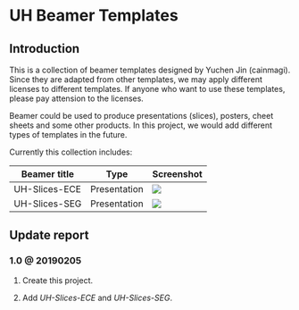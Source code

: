 # UH Beamer Templates

## Introduction

This is a collection of beamer templates designed by Yuchen Jin (cainmagi). Since they are adapted from other templates, we may apply different licenses to different templates. If anyone who want to use these templates, please pay attension to the licenses.

Beamer could be used to produce presentations (slices), posters, cheet sheets and some other products. In this project, we would add different types of templates in the future.

Currently this collection includes:

| Beamer title | Type | Screenshot|
| ----- | ----- | ----- |
| UH-Slices-ECE | Presentation | ![][ex-ece-slices] |
| UH-Slices-SEG | Presentation | ![][ex-seg-slices] |

## Update report

### 1.0 @ 20190205

1. Create this project.

2. Add *UH-Slices-ECE* and *UH-Slices-SEG*.

[ex-ece-slices]:./UH-Slices-ECE/display/uh-ece-2.jpg
[ex-seg-slices]:./UH-Slices-ECE/display/uh-ece-2.jpg